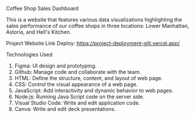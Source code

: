 Coffee Shop Sales Dashboard

This is a website that features various data visualizations highlighting the sales performance of our coffee shops in three locations: Lower Manhattan, Astoria, and Hell's Kitchen.

Project Website Link Deploy:
https://project-deployment-gilt.vercel.app/

Technologies Used
1. Figma: UI design and prototyping.
2. Github: Manage code and collaborate with the team.
3. HTML: Define the structure, content, and layout of web page.
4. CSS: Control the visual appearance of a web page.
5. JavaScript: Add interactivity and dynamic behavior to web pages.
4. Node.js: Running Java Script code on the server side.
5. Visual Studio Code: Write and edit application code.
6. Canva: Write and edit deck presentations.
